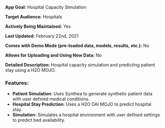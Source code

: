 **App Goal:** Hospital Capacity Simulation

**Target Audience:** Hospitals

**Actively Being Maintained:** Yes

**Last Updated:** February 22nd, 2021

**Comes with Demo Mode (pre-loaded data, models, results, etc.):** No

**Allows for Uploading and Using New Data:** No

**Detailed Description:** Hospital capacity simulation and predicting patient stay using a H2O MOJO.

### **Features**:
* **Patient Simulation**: Uses Synthea to generate synthetic patient data with user defined medical conditions.
* **Hospital Stay Prediction**: Uses a H2O DAI MOJO to predict hospital stay.
* **Simulation**: Simulates a hospital environment with user defined settings to predict bed availability.

